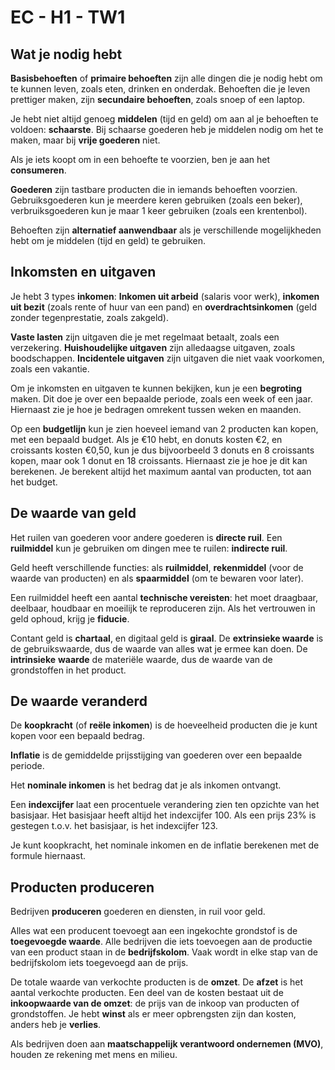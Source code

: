 # EC - H1 - TW1

## Wat je nodig hebt

**Basisbehoeften** of **primaire behoeften** zijn alle dingen die je nodig hebt om te kunnen leven, zoals eten, drinken en onderdak. Behoeften die je leven prettiger maken, zijn **secundaire behoeften**, zoals snoep of een laptop.

Je hebt niet altijd genoeg **middelen** (tijd en geld) om aan al je behoeften te voldoen: **schaarste**. Bij schaarse goederen heb je middelen nodig om het te maken, maar bij **vrije goederen** niet.

Als je iets koopt om in een behoefte te voorzien, ben je aan het **consumeren**.

**Goederen** zijn tastbare producten die in iemands behoeften voorzien. Gebruiksgoederen kun je meerdere keren gebruiken (zoals een beker), verbruiksgoederen kun je maar 1 keer gebruiken (zoals een krentenbol).

Behoeften zijn **alternatief aanwendbaar** als je verschillende mogelijkheden hebt om je middelen (tijd en geld) te gebruiken.

## Inkomsten en uitgaven

Je hebt 3 types **inkomen**: **Inkomen uit arbeid** (salaris voor werk), **inkomen uit bezit** (zoals rente of huur van een pand) en **overdrachtsinkomen** (geld zonder tegenprestatie, zoals zakgeld).

**Vaste lasten** zijn uitgaven die je met regelmaat betaalt, zoals een verzekering. **Huishoudelijke uitgaven** zijn alledaagse uitgaven, zoals boodschappen. **Incidentele uitgaven** zijn uitgaven die niet vaak voorkomen, zoals een vakantie.

Om je inkomsten en uitgaven te kunnen bekijken, kun je een **begroting** maken. Dit doe je over een bepaalde periode, zoals een week of een jaar. Hiernaast zie je hoe je bedragen omrekent tussen weken en maanden.

Op een **budgetlijn** kun je zien hoeveel iemand van 2 producten kan kopen, met een bepaald budget. Als je €10 hebt, en donuts kosten €2, en croissants kosten €0,50, kun je dus bijvoorbeeld 3 donuts en 8 croissants kopen, maar ook 1 donut en 18 croissants. Hiernaast zie je hoe je dit kan berekenen. Je berekent altijd het maximum aantal van producten, tot aan het budget.

## De waarde van geld

Het ruilen van goederen voor andere goederen is **directe ruil**. Een **ruilmiddel** kun je gebruiken om dingen mee te ruilen: **indirecte ruil**.

Geld heeft verschillende functies: als **ruilmiddel**, **rekenmiddel** (voor de waarde van producten) en als **spaarmiddel** (om te bewaren voor later).

Een ruilmiddel heeft een aantal **technische vereisten**: het moet draagbaar, deelbaar, houdbaar en moeilijk te reproduceren zijn. Als het vertrouwen in geld ophoud, krijg je **fiducie**.

Contant geld is **chartaal**, en digitaal geld is **giraal**. De **extrinsieke waarde** is de gebruikswaarde, dus de waarde van alles wat je ermee kan doen. De **intrinsieke** **waarde** de materiële waarde, dus de waarde van de grondstoffen in het product.

## De waarde veranderd

De **koopkracht** (of **reële inkomen**) is de hoeveelheid producten die je kunt kopen voor een bepaald bedrag.

**Inflatie** is de gemiddelde prijsstijging van goederen over een bepaalde periode.

Het **nominale inkomen** is het bedrag dat je als inkomen ontvangt.

Een **indexcijfer** laat een procentuele verandering zien ten opzichte van het basisjaar. Het basisjaar heeft altijd het indexcijfer 100. Als een prijs 23% is gestegen t.o.v. het basisjaar, is het indexcijfer 123.

Je kunt koopkracht, het nominale inkomen en de inflatie berekenen met de formule hiernaast.

## Producten produceren

Bedrijven **produceren** goederen en diensten, in ruil voor geld.

Alles wat een producent toevoegt aan een ingekochte grondstof is de **toegevoegde waarde**. Alle bedrijven die iets toevoegen aan de productie van een product staan in de **bedrijfskolom**. Vaak wordt in elke stap van de bedrijfskolom iets toegevoegd aan de prijs.

De totale waarde van verkochte producten is de **omzet**. De **afzet** is het aantal verkochte producten. Een deel van de kosten bestaat uit de **inkoopwaarde van de omzet**: de prijs van de inkoop van producten of grondstoffen. Je hebt **winst** als er meer opbrengsten zijn dan kosten, anders heb je **verlies**.

Als bedrijven doen aan **maatschappelijk verantwoord ondernemen (MVO)**, houden ze rekening met mens en milieu.
